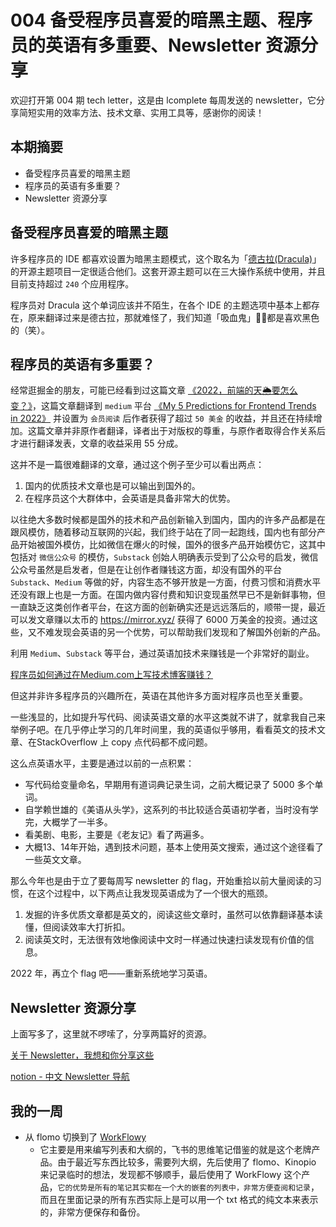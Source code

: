 # 004 备受程序员喜爱的暗黑主题、程序员的英语有多重要、Newsletter 资源分享

欢迎打开第 004 期 tech letter，这是由 lcomplete 每周发送的 newsletter，它分享简短实用的效率方法、技术文章、实用工具等，感谢你的阅读！

## **本期摘要**

- 备受程序员喜爱的暗黑主题
- 程序员的英语有多重要？
- Newsletter 资源分享

## 备受程序员喜爱的暗黑主题

许多程序员的 IDE 都喜欢设置为暗黑主题模式，这个取名为「[德古拉(Dracula)](https://draculatheme.com/)」的开源主题项目一定很适合他们。这套开源主题可以在三大操作系统中使用，并且目前支持超过 `240` 个应用程序。

程序员对 Dracula 这个单词应该并不陌生，在各个 IDE 的主题选项中基本上都存在，原来翻译过来是德古拉，那就难怪了，我们知道「吸血鬼」🧛‍♂都是喜欢黑色的（笑）。

## 程序员的英语有多重要？

经常逛掘金的朋友，可能已经看到过这篇文章 [《2022，前端的天🌦️要怎么变？》](https://juejin.cn/post/7056431876688314399)，这篇文章翻译到 `medium` 平台 [《My 5 Predictions for Frontend Trends in 2022》](https://medium.com/frontend-canteen/my-5-predictions-for-frontend-trends-in-2022-4cabd3cc66e4) 并设置为 `会员阅读` 后作者获得了超过 `50 美金` 的收益，并且还在持续增加。这篇文章并非原作者翻译，译者出于对版权的尊重，与原作者取得合作关系后才进行翻译发表，文章的收益采用 55 分成。

这并不是一篇很难翻译的文章，通过这个例子至少可以看出两点：

1. 国内的优质技术文章也是可以输出到国外的。
2. 在程序员这个大群体中，会英语是具备非常大的优势。

以往绝大多数时候都是国外的技术和产品创新输入到国内，国内的许多产品都是在跟风模仿，随着移动互联网的兴起，我们终于站在了同一起跑线，国内也有部分产品开始被国外模仿，比如微信在爆火的时候，国外的很多产品开始模仿它，这其中包括对 `微信公众号` 的模仿，`Substack` 创始人明确表示受到了公众号的启发，微信公众号虽然是启发者，但是在让创作者赚钱这方面，却没有国外的平台 `Substack`、`Medium` 等做的好，内容生态不够开放是一方面，付费习惯和消费水平还没有跟上也是一方面。在国内做内容付费和知识变现虽然早已不是新鲜事物，但一直缺乏这类创作者平台，在这方面的创新确实还是远远落后的，顺带一提，最近可以发文章赚以太币的 <https://mirror.xyz/> 获得了 6000 万美金的投资。通过这些，又不难发现会英语的另一个优势，可以帮助我们发现和了解国外创新的产品。

利用 `Medium`、`Substack` 等平台，通过英语加技术来赚钱是一个非常好的副业。

[程序员如何通过在Medium.com上写技术博客赚钱？](https://medium.com/%E5%86%99%E4%BD%9C%E4%B9%8B%E8%B7%AF/%E7%A8%8B%E5%BA%8F%E5%91%98%E5%A6%82%E4%BD%95%E5%9C%A8medium-com%E4%B8%8A%E9%80%9A%E8%BF%87%E5%86%99%E6%8A%80%E6%9C%AF%E5%8D%9A%E5%AE%A2%E8%B5%9A%E9%92%B1-6d47d82b03dd)

但这并非许多程序员的兴趣所在，英语在其他许多方面对程序员也至关重要。

一些浅显的，比如提升写代码、阅读英语文章的水平这类就不讲了，就拿我自己来举例子吧。在几乎停止学习的几年时间里，我的英语似乎够用，看看英文的技术文章、在StackOverflow 上 copy 点代码都不成问题。

这么点英语水平，主要是通过以前的一点积累：

- 写代码给变量命名，早期用有道词典记录生词，之前大概记录了 5000 多个单词。
- 自学赖世雄的《美语从头学》，这系列的书比较适合英语初学者，当时没有学完，大概学了一半多。
- 看美剧、电影，主要是《老友记》看了两遍多。
- 大概13、14年开始，遇到技术问题，基本上使用英文搜索，通过这个途径看了一些英文文章。

那么今年也是由于立了要每周写 newsletter 的 flag，开始重拾以前大量阅读的习惯，在这个过程中，以下两点让我发现英语成为了一个很大的瓶颈。

1. 发掘的许多优质文章都是英文的，阅读这些文章时，虽然可以依靠翻译基本读懂，但阅读效率大打折扣。
2. 阅读英文时，无法很有效地像阅读中文时一样通过快速扫读发现有价值的信息。

2022 年，再立个 flag 吧——重新系统地学习英语。

## Newsletter 资源分享

上面写多了，这里就不啰嗦了，分享两篇好的资源。

[关于 Newsletter，我想和你分享这些](https://sspai.com/post/65892)

[notion - 中文 Newsletter 导航](https://www.notion.so/kfang/Newsletter-68ee46c0a4574f659fb8a873ead438c6)

## 我的一周

- 从 flomo 切换到了 [WorkFlowy](https://workflowy.com/)
  - 它主要是用来编写列表和大纲的，飞书的思维笔记借鉴的就是这个老牌产品。由于最近写东西比较多，需要列大纲，先后使用了 flomo、Kinopio 来记录临时的想法，发现都不够顺手，最后使用了 WorkFlowy 这个产品，`它的优势是所有的笔记其实都在一个大的嵌套的列表中，非常方便查阅和记录`，而且在里面记录的所有东西实际上是可以用一个 txt 格式的纯文本来表示的，非常方便保存和备份。
